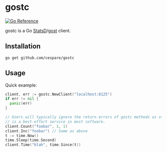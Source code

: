 # gostc

[![Go Reference](https://pkg.go.dev/badge/github.com/cespare/gostc.svg)](https://pkg.go.dev/github.com/cespare/gostc)

gostc is a Go [StatsD](https://github.com/etsy/statsd/)/[gost](https://github.com/cespare/gost/) client.

## Installation

    go get github.com/cespare/gostc

## Usage

Quick example:

``` go
client, err := gostc.NewClient("localhost:8125")
if err != nil {
  panic(err)
}

// Users will typically ignore the return errors of gostc methods as statsd
// is a best-effort service in most software.
client.Count("foobar", 1, 1)
client.Inc("foobar") // Same as above
t := time.Now()
time.Sleep(time.Second)
client.Time("blah", time.Since(t))
```
